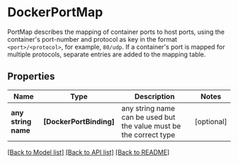 # DockerPortMap

PortMap describes the mapping of container ports to host ports, using the container's port-number and protocol as key in the format `<port>/<protocol>`, for example, `80/udp`.  If a container's port is mapped for multiple protocols, separate entries are added to the mapping table. 

## Properties
Name | Type | Description | Notes
------------ | ------------- | ------------- | -------------
**any string name** | **[DockerPortBinding]** | any string name can be used but the value must be the correct type | [optional]

[[Back to Model list]](../README.md#documentation-for-models) [[Back to API list]](../README.md#documentation-for-api-endpoints) [[Back to README]](../README.md)


